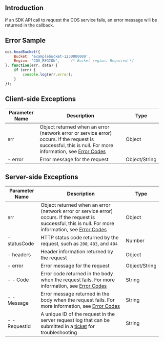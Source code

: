 ## Introduction

If an SDK API call to request the COS service fails, an error message will be returned in the callback.

## Error Sample

[//]: # (.cssg-snippet-head-bucket)
```js
cos.headBucket({
    Bucket: 'examplebucket-1250000000',
    Region: 'COS_REGION',     /* Bucket region. Required */
}, function(err, data) {
    if (err) {
        console.log(err.error);
    }
});
```

## Client-side Exceptions

| Parameter Name | Description | Type |
| ------- | ------------------------------------------------------------ | ------------- |
| err | Object returned when an error (network error or service error) occurs. If the request is successful, this is null. For more information, see [Error Codes](https://cloud.tencent.com/document/product/436/7730) | Object |
| - error | Error message for the request | Object/String |

## Server-side Exceptions

| Parameter Name | Description | Type |
| ------------- | ------------------------------------------------------------ | ------------- |
| err | Object returned when an error (network error or service error) occurs. If the request is successful, this is null. For more information, see [Error Codes](https://cloud.tencent.com/document/product/436/7730) | Object |
| - statusCode | HTTP status code returned by the request, such as `200`, `403`, and `404` | Number |
| - headers | Header information returned by the request | Object |
| - error | Error message for the request | Object/String |
| - - Code | Error code returned in the body when the request fails. For more information, see [Error Codes](https://intl.cloud.tencent.com/document/product/436/7730) | String |
| - - Message | Error message returned in the body when the request fails. For more information, see [Error Codes](https://intl.cloud.tencent.com/document/product/436/7730) | String |
| - - RequestId | A unique ID of the request in the server request log that can be submitted in a [ticket](https://console.cloud.tencent.com/workorder/category) for troubleshooting | String        |
